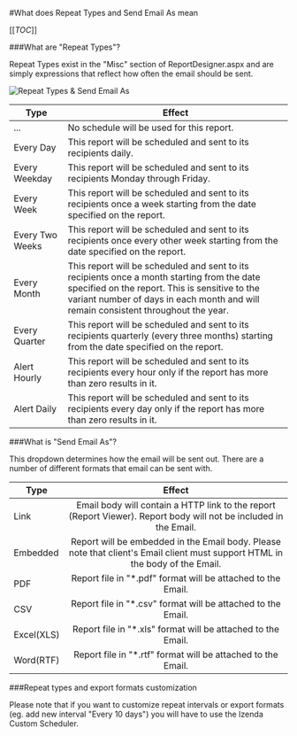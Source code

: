 #What does Repeat Types and Send Email As mean

[[_TOC_]]

###What are "Repeat Types"?

Repeat Types exist in the "Misc" section of ReportDesigner.aspx and are simply expressions that reflect how often the email should be sent.

![Repeat Types & Send Email As](http://wiki.izenda.us/FAQ/FAQ/RepeatType_And_Link.png)

|Type|Effect|
|-------------|-------------|
|...|No schedule will be used for this report.|
|Every Day|This report will be scheduled and sent to its recipients daily.|
|Every Weekday|This report will be scheduled and sent to its recipients Monday through Friday.|
|Every Week|This report will be scheduled and sent to its recipients once a week starting from the date specified on the report.|
|Every Two Weeks|This report will be scheduled and sent to its recipients once every other week starting from the date specified on the report.|
|Every Month|This report will be scheduled and sent to its recipients once a month starting from the date specified on the report. This is sensitive to the variant number of days in each month and will remain consistent throughout the year.|
|Every Quarter|This report will be scheduled and sent to its recipients quarterly (every three months) starting from the date specified on the report.|
|Alert Hourly|This report will be scheduled and sent to its recipients every hour only if the report has more than zero results in it.|
|Alert Daily|This report will be scheduled and sent to its recipients every day only if the report has more than zero results in it.|



###What is "Send Email As"?

This dropdown determines how the email will be sent out. There are a number of different formats that email can be sent with.

|Type|Effect|
| ------------- |:-------------:|
|Link|Email body will contain a HTTP link to the report (Report Viewer). Report body will not be included in the Email.|
|Embedded|Report will be embedded in the Email body. Please note that client's Email client must support HTML in the body of the Email.|
|PDF|Report file in "*.pdf" format will be attached to the Email.|
|CSV|Report file in "*.csv" format will be attached to the Email.|
|Excel(XLS)|Report file in "*.xls" format will be attached to the Email.|
|Word(RTF)|Report file in "*.rtf" format will be attached to the Email.|

###Repeat types and export formats customization

Please note that if you want to customize repeat intervals or export formats (eg. add new interval "Every 10 days") you will have to use the Izenda Custom Scheduler.